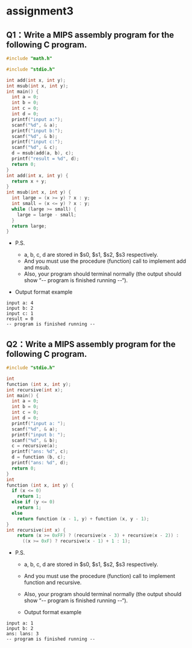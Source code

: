 # assignment3
## Q1：Write a MIPS assembly program for the following C program. 
```C
#include "math.h"

#include "stdio.h"

int add(int x, int y);
int msub(int x, int y);
int main() {
  int a = 0;
  int b = 0;
  int c = 0;
  int d = 0;
  printf("input a:");
  scanf("%d", & a);
  printf("input b:");
  scanf("%d", & b);
  printf("input c:");
  scanf("%d", & c);
  d = msub(add(a, b), c);
  printf("result = %d", d);
  return 0;
}
int add(int x, int y) {
  return x + y;
}
int msub(int x, int y) {
  int large = (x >= y) ? x : y;
  int small = (x <= y) ? x : y;
  while (large >= small) {
    large = large - small;
  }
  return large;
}
```
* P.S. 
  * a, b, c, d are stored in $s0, $s1, $s2, $s3 respectively.
  * And you must use the procedure (function) call to implement add and msub.
  * Also, your program should terminal normally (the output should show “-- program is
  finished running --“).
  
* Output format example
```
input a: 4
input b: 2
input c: 1
result = 0
-- program is finished running --
```

## Q2：Write a MIPS assembly program for the following C program.
```C
#include "stdio.h"

int
function (int x, int y);
int recursive(int x);
int main() {
  int a = 0;
  int b = 0;
  int c = 0;
  int d = 0;
  printf("input a: ");
  scanf("%d", & a);
  printf("input b: ");
  scanf("%d", & b);
  c = recursive(a);
  printf("ans: %d", c);
  d = function (b, c);
  printf("ans: %d", d);
  return 0;
}
int
function (int x, int y) {
  if (x <= 0)
    return 1;
  else if (y <= 0)
    return 1;
  else
    return function (x - 1, y) + function (x, y - 1);
}
int recursive(int x) {
    return (x >= 0xFF) ? (recursive(x - 3) + recursive(x - 2)) :
      ((x >= 0xF) ? recursive(x - 1) + 1 : 1);
```
* P.S. 
  * a, b, c, d are stored in $s0, $s1, $s2, $s3 respectively.
  * And you must use the procedure (function) call to implement function and
  recursive.
  * Also, your program should terminal normally (the output should show “-- program is
  finished running --“).
  
  * Output format example
```
input a: 1
input b: 2
ans: lans: 3
-- program is finished running --
```
